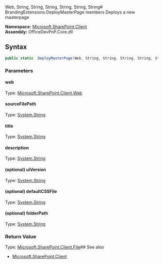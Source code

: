 Web, String, String, String, String, String, String# BrandingExtensions.DeployMasterPage members
Deploys a new masterpage  

**Namespace:** [Microsoft.SharePoint.Client](Microsoft.SharePoint.Client.md)  
**Assembly:** OfficeDevPnP.Core.dll  
## Syntax
```C#
public static  DeployMasterPage(Web, String, String, String, String, String, String)
```
### Parameters
#### web
Type: [Microsoft.SharePoint.Client.Web](Microsoft.SharePoint.Client.Web.md) 
#### 
#### sourceFilePath
Type: [System.String](System.String.md) 
#### 
#### title
Type: [System.String](System.String.md) 
#### 
#### description
Type: [System.String](System.String.md) 
#### 
#### (optional) uiVersion
Type: [System.String](System.String.md) 
#### 
#### (optional) defaultCSSFile
Type: [System.String](System.String.md) 
#### 
#### (optional) folderPath
Type: [System.String](System.String.md) 
#### 
### Return Value
Type: [Microsoft.SharePoint.Client.File](Microsoft.SharePoint.Client.File.md)## See also
- [Microsoft.SharePoint.Client](Microsoft.SharePoint.Client.md)
